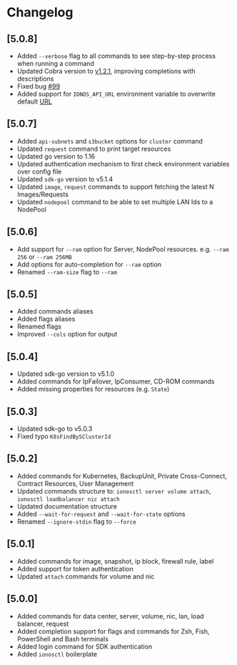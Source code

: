 # Changelog

## \[5.0.8\]

* Added `--verbose` flag to all commands to see step-by-step process when running a command
* Updated Cobra version to [v1.2.1](https://github.com/spf13/cobra/releases/tag/v1.2.0), improving completions with descriptions
* Fixed bug [\#99](https://github.com/ionos-cloud/ionosctl/issues/99)
* Added support for `IONOS_API_URL` environment variable to overwrite default [URL](https://api.ionos.com)

## \[5.0.7\]

* Added `api-subnets` and `s3bucket` options for `cluster` command
* Updated `request` command to print target resources
* Updated go version to 1.16
* Updated authentication mechanism to first check environment variables over config file
* Updated `sdk-go` version to v5.1.4
* Updated `image`, `request` commands to support fetching the latest N Images/Requests
* Updated `nodepool` command to be able to set multiple LAN Ids to a NodePool

## \[5.0.6\]

* Add support for `--ram` option for Server, NodePool resources. e.g. `--ram 256` or `--ram 256MB`
* Add options for auto-completion for `--ram` option
* Renamed `--ram-size` flag to `--ram`

## \[5.0.5\]

* Added commands aliases
* Added flags aliases
* Renamed flags
* Improved `--cols` option for output

## \[5.0.4\]

* Updated sdk-go version to v5.1.0
* Added commands for IpFailover, IpConsumer, CD-ROM commands
* Added missing properties for resources \(e.g. `State`\)

## \[5.0.3\]

* Updated sdk-go to v5.0.3
* Fixed typo `K8sFindBySClusterId`

## \[5.0.2\]

* Added commands for Kubernetes, BackupUnit, Private Cross-Connect, Contract Resources, User Management
* Updated commands structure to: `ionosctl server volume attach`, `ionosctl loadbalancer nic attach`
* Updated documentation structure
* Added `--wait-for-request` and `--wait-for-state` options
* Renamed `--ignore-stdin` flag to `--force`

## \[5.0.1\]

* Added commands for image, snapshot, ip block, firewall rule, label
* Added support for token authentication
* Updated `attach` commands for volume and nic

## \[5.0.0\]

* Added commands for data center, server, volume, nic, lan, load balancer, request
* Added completion support for flags and commands for Zsh, Fish, PowerShell and Bash terminals
* Added login command for SDK authentication
* Added `ionosctl` boilerplate

